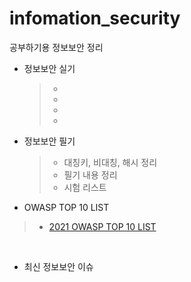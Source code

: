 # infomation_security
공부하기용 정보보안 정리

- 정보보안 실기
  > - 
  > - 
  > - 
  > - 


- 정보보안 필기
  > - 대칭키, 비대칭, 해시 정리
  > - 필기 내용 정리
  > - 시험 리스트

- OWASP TOP 10 LIST
> - [2021 OWASP TOP 10 LIST](https://github.com/sungmin4036/infomation_security/blob/main/OWASP%20TOP%2010%20LIST/OWASP%20TOP%202021%20LIST.md)

<br>

- 최신 정보보안 이슈
  
